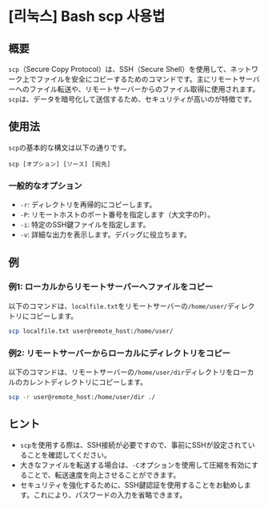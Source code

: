 # [리눅스] Bash scp 사용법

## 概要
`scp`（Secure Copy Protocol）は、SSH（Secure Shell）を使用して、ネットワーク上でファイルを安全にコピーするためのコマンドです。主にリモートサーバーへのファイル転送や、リモートサーバーからのファイル取得に使用されます。`scp`は、データを暗号化して送信するため、セキュリティが高いのが特徴です。

## 使用法
`scp`の基本的な構文は以下の通りです。

```
scp [オプション] [ソース] [宛先]
```

### 一般的なオプション
- `-r`: ディレクトリを再帰的にコピーします。
- `-P`: リモートホストのポート番号を指定します（大文字のP）。
- `-i`: 特定のSSH鍵ファイルを指定します。
- `-v`: 詳細な出力を表示します。デバッグに役立ちます。

## 例
### 例1: ローカルからリモートサーバーへファイルをコピー
以下のコマンドは、`localfile.txt`をリモートサーバーの`/home/user/`ディレクトリにコピーします。

```bash
scp localfile.txt user@remote_host:/home/user/
```

### 例2: リモートサーバーからローカルにディレクトリをコピー
以下のコマンドは、リモートサーバーの`/home/user/dir`ディレクトリをローカルのカレントディレクトリにコピーします。

```bash
scp -r user@remote_host:/home/user/dir ./
```

## ヒント
- `scp`を使用する際は、SSH接続が必要ですので、事前にSSHが設定されていることを確認してください。
- 大きなファイルを転送する場合は、`-C`オプションを使用して圧縮を有効にすることで、転送速度を向上させることができます。
- セキュリティを強化するために、SSH鍵認証を使用することをお勧めします。これにより、パスワードの入力を省略できます。